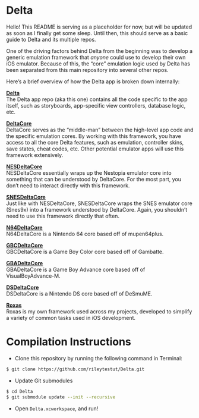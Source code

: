 Delta
===========

Hello! This README is serving as a placeholder for now, but will be updated as soon as I finally get some sleep. Until then, this should serve as a basic guide to Delta and its multiple repos.

One of the driving factors behind Delta from the beginning was to develop a generic emulation framework that *anyone* could use to develop their own iOS emulator. Because of this, the “core” emulation logic used by Delta has been separated from this main repository into several other repos.

Here’s a brief overview of how the Delta app is broken down internally:

[**Delta** ](https://github.com/rileytestut/Delta)   
The Delta app repo (aka this one) contains all the code specific to the app itself, such as storyboards, app-specific view controllers, database logic, etc.

[**DeltaCore**](https://github.com/rileytestut/DeltaCore)  
DeltaCore serves as the “middle-man” between the high-level app code and the specific emulation cores. By working with this framework, you have access to all the core Delta features, such as emulation, controller skins, save states, cheat codes, etc. Other potential emulator apps will use this framework extensively.

[**NESDeltaCore**](https://github.com/rileytestut/NESDeltaCore)  
NESDeltaCore essentially wraps up the Nestopia emulator core into something that can be understood by DeltaCore. For the most part, you don’t need to interact directly with this framework.

[**SNESDeltaCore**](https://github.com/rileytestut/SNESDeltaCore)  
Just like with NESDeltaCore, SNESDeltaCore wraps the SNES emulator core (Snes9x) into a framework understood by DeltaCore. Again, you shouldn’t need to use this framework directly that often.

[**N64DeltaCore**](https://github.com/rileytestut/N64DeltaCore)  
N64DeltaCore is a Nintendo 64 core based off of mupen64plus.

[**GBCDeltaCore**](https://github.com/rileytestut/GBCDeltaCore)  
GBCDeltaCore is a Game Boy Color core based off of Gambatte.

[**GBADeltaCore**](https://github.com/rileytestut/GBADeltaCore)  
GBADeltaCore is a Game Boy Advance core based off of VisualBoyAdvance-M.

[**DSDeltaCore**](https://github.com/rileytestut/DSDeltaCore)  
DSDeltaCore is a Nintendo DS core based off of DeSmuME.

[**Roxas**](https://github.com/rileytestut/Roxas)    
Roxas is my own framework used across my projects, developed to simplify a variety of common tasks used in iOS development.

Compilation Instructions
=============
- Clone this repository by running the following command in Terminal:  
```bash
$ git clone https://github.com/rileytestut/Delta.git
```  

- Update Git submodules
```bash
$ cd Delta
$ git submodule update --init --recursive
```  

- Open `Delta.xcworkspace`, and run!
